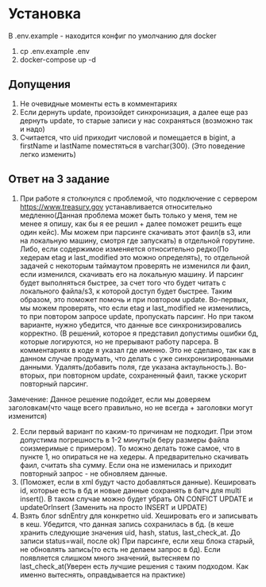 # Установка
В .env.example - находится конфиг по умолчанию для docker

1. cp .env.example .env
2. docker-compose up -d

## Допущения
1. Не очевидные моменты есть в комментариях
2. Если дернуть update, произойдет синхронизация, а далее еще раз дернуть update, то старые записи у нас сохраняться
   (возможно так и надо)
3. Считается, что uid приходит числовой и помещается в bigint, а firstName и lastName поместяться в varchar(300).
   (Это поведение легко изменить)

## Ответ на 3 задание

1. При работе я столкнулся с проблемой, что подключение с сервером https://www.treasury.gov устанавливается относительно
медленно(Данная проблема может быть только у меня, тем не менее я опишу, как бы я ее решил + далее поможет решить еще один кейс). 
Мы можем при парсинге скачивать этот фаил(в s3, или на локальную машину, смотря где запускать) в отдельной горутине. 
Либо, если содержимое изменяется относительно редко(По хедерам etag и last_modified это можно определять), то отдельной 
задачей с некоторым таймаутом проверять не изменился ли фаил, если изменился, скачивать его на локальную машину. 
И парсинг будет выполняться быстрее, за счет того что будет читать с локального файла/s3, к которой доступ будет быстрее.
Таким образом, это поможет помочь и при повтором update. Во-первых, мы можем проверять, что если etag и last_modified 
не изменились, то при повтором запросе update, пропускать парсинг. Но при таком варианте, нужно убедится, что данные
все синхронизировались корректно. (В решений, которое я представил допустимы ошибки бд, которые логируются, но не прерывают
работу парсера. В комментариях в коде я указал где именно. Это не сделано, так как в данном случае продумать, 
что делать с уже синхронизированными данными. Удалять/добавить поля, где указана актаульность.).
Во-вторых, при повторном update, сохраненный фаил, также ускорит повторный парсинг.

Замечение: Данное решение подойдет, если мы доверяем заголовкам(что чаще всего правильно, но не всегда + заголовки
могут изменится)

2. Если первый вариант по каким-то причинам не подходит. При этом допустима погрешность в 1-2 минуты(я беру размеры
файла соизмеримые с примером). То можно делать тоже самое, что в пункте 1, но опираться не на хедеры. А предварительно
скачивать фаил, считать sha сумму. Если она не изменилась и приходит повторный запрос - не обновляем данные.
3. (Поможет, если в xml будут часто добавляться данные). Кешировать id, которые есть в бд и новые данные 
сохранять в батч для multi insert(). В таком случае можно будет убрать ON CONFICT UPDATE и updateOrInsert (Заменить
на просто INSERT и  UPDATE)
4. Взять блог sdnEntry для конкретно uid. Хешировать его и записывать в кеш. Убедится, что данная запись сохранилась в бд.
   (в кеше хранить следующие значения uid, hash, status, last_check_at. До записи status=wail, после ok)
При парсинге, если хеш блока старый, не обновлять запись(то есть не делаем запрос в бд). Если появляется слишком много значений, вытесняем
по last_check_at(Уверен есть лучшие решения с таким подходом. Как именно вытеснять, оправдывается на практике)